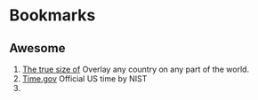 # Bookmarks

## Awesome

1. [The true size of](https://www.thetruesize.com/) Overlay any country on any part of the world.
2. [Time.gov](https://time.gov/) Official US time by NIST
3. 
